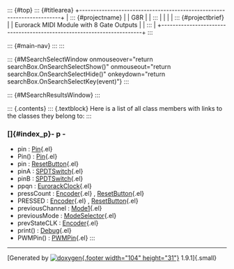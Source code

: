 ::: {#top}
::: {#titlearea}
+-----------------------------------------------------------------------+
| ::: {#projectname}                                                    |
| G8R                                                                   |
| :::                                                                   |
|                                                                       |
| ::: {#projectbrief}                                                   |
| Eurorack MIDI Module with 8 Gate Outputs                              |
| :::                                                                   |
+-----------------------------------------------------------------------+
:::

::: {#main-nav}
:::
:::

::: {#MSearchSelectWindow onmouseover="return searchBox.OnSearchSelectShow()" onmouseout="return searchBox.OnSearchSelectHide()" onkeydown="return searchBox.OnSearchSelectKey(event)"}
:::

::: {#MSearchResultsWindow}
:::

::: {.contents}
::: {.textblock}
Here is a list of all class members with links to the classes they
belong to:
:::

### []{#index_p}- p -

-   pin : [Pin](classPin.html#acf35726490e8ccea7fdeeeb57144bf6d){.el}
-   Pin() : [Pin](classPin.html#a6e2beb63097c3debb9b1db1f425beb5f){.el}
-   pin :
    [ResetButton](classResetButton.html#a7291efc6e33f2939aac77d4e474fbc59){.el}
-   pinA :
    [SPDTSwitch](classSPDTSwitch.html#a030728c475d9df7f03002439cbc7f856){.el}
-   pinB :
    [SPDTSwitch](classSPDTSwitch.html#a6394f0cb290e71c2ce5cc8a9d307ab3f){.el}
-   ppqn :
    [EurorackClock](classEurorackClock.html#ac829929df9b7372bcd3b2c609ecbf9a1){.el}
-   pressCount :
    [Encoder](classEncoder.html#a82d327bad0b2922d2a3d0ddc1e31e815){.el}
    ,
    [ResetButton](classResetButton.html#a50a64667edd243f01e6b9ebc1fc5bde8){.el}
-   PRESSED :
    [Encoder](classEncoder.html#a8d10c6f5e558cd9235db9375bf980ab9a87937597a856f96152bfafd977fd736c){.el}
    ,
    [ResetButton](classResetButton.html#a57b758360f53e09cd135b0fbc18edabdafcc70c9de441b04db47581d7d962e12e){.el}
-   previousChannel :
    [Mode1](classMode1.html#a111d75d8f9cb54613b50109259a81950){.el}
-   previousMode :
    [ModeSelector](classModeSelector.html#a69c5b741591b66abbf46e64aa295a8f8){.el}
-   prevStateCLK :
    [Encoder](classEncoder.html#ade282a3469a7eed777d2212367704624){.el}
-   print() :
    [Debug](classDebug.html#aec89c31d051cd6de448ccf9a8f29a83d){.el}
-   PWMPin() :
    [PWMPin](classPWMPin.html#ac189246b08e89ae948ccee1f4a804617){.el}
:::

------------------------------------------------------------------------

[Generated by [![doxygen](doxygen.svg){.footer width="104"
height="31"}](https://www.doxygen.org/index.html) 1.9.1]{.small}
